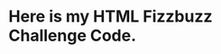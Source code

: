 <h1 id="here-is-my-html-fizzbuzz-challenge-code-">Here is my HTML Fizzbuzz Challenge Code.</h1>

<!DOCTYPE html>
<html>
<head>
<meta charset="UTF-8">
<title>Fizz Buzz</title>
<script>

function fizzbuzz() {
	var display = document.getElementById('display');
	var displayHTML = "";
	for (i = 0; i < 101; i++) {
		if (i % 15 == 0) displayHTML += "<p>" + "Fizzbuzz" + "</p>";
		else if (i % 3 == 0) displayHTML += "<p>" + "Fizz" + "</p>";
		else if (i % 5 == 0) displayHTML += "<p>" + "Buzz" + "</p>";
		else displayHTML += "<p>" + i + "</p>";	
	}
	display.innerHTML = displayHTML
}

</script>

</head>

<body onload="fizzbuzz()">
<div id="display">

</div>
</body>

</html>
	

